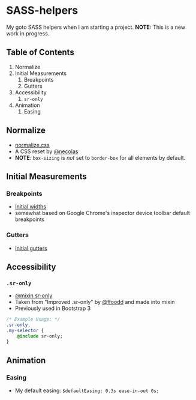 # SASS-helpers
My goto SASS helpers when I am starting a project. 
**NOTE:** This is a new work in progress.


## Table of Contents
1. Normalize
1. Initial Measurements
    1. Breakpoints
    1. Gutters
1. Accessibility
    1. `sr-only`
1. Animation
    1. Easing


## Normalize
* [normalize.css](https://github.com/farhanjiwani/SASS-helpers/blob/master/normalize.css)
* A CSS reset by [@necolas](https://github.com/necolas/normalize.css/)
* **NOTE**: `box-sizing` is *not* set to `border-box` for all elements by default.


## Initial Measurements

### Breakpoints
* [Initial widths](https://github.com/farhanjiwani/SASS-helpers/blob/master/_variables.scss#L1-L11)
* somewhat based on Google Chrome's inspector device toolbar default breakpoints

### Gutters
* [Initial gutters](https://github.com/farhanjiwani/SASS-helpers/blob/master/_variables.scss#L14-L19)

## Accessibility

### `.sr-only`
* [@mixin sr-only](https://github.com/farhanjiwani/SASS-helpers/blob/master/_accessibility.scss#L1-L18)
* Taken from "Improved .sr-only" by [@ffoodd](https://gist.github.com/ffoodd/000b59f431e3e64e4ce1a24d5bb36034) and made into mixin
* Previously used in Bootstrap 3

```sass
/* Example Usage: */
.sr-only,
.my-selector {
    @include sr-only;
}
```


## Animation

### Easing
* My default easing: `$defaultEasing: 0.3s ease-in-out 0s;`